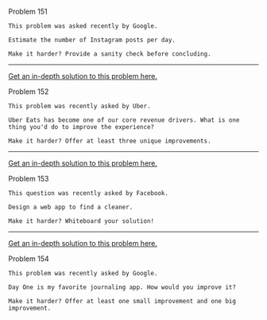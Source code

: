 Problem 151

```
This problem was asked recently by Google.

Estimate the number of Instagram posts per day.

Make it harder? Provide a sanity check before concluding.
```

------

[Get an in-depth solution to this problem here.](https://dailyproductprep.com/solution/151?email=kinshukram@gmail.com&token=fb0a3217d0ba2bfb7dc0078da12ebda88250a33c2e27061b6672afea44bcb04209fc451aec97ed9a4e0ab4ba10e72dc697a352e77d69b06c868aa2fbe7a771e57dd117318ca8712270)

Problem 152

```
This problem was recently asked by Uber.

Uber Eats has become one of our core revenue drivers. What is one thing you'd do to improve the experience?

Make it harder? Offer at least three unique improvements.
```

------

[Get an in-depth solution to this problem here.](https://dailyproductprep.com/solution/152?email=kinshukram@gmail.com&token=851d774146aca38b46e1af9eba458171f1484990f8a55d2ac406116ac00d9b7da5332fad46e7bcad4a82566d4e9e3984167a52837ebeb9307675513f8bc7701be72b3aa7aa2482f619)

Problem 153

```
This question was recently asked by Facebook.

Design a web app to find a cleaner.

Make it harder? Whiteboard your solution!
```

------

[Get an in-depth solution to this problem here.](https://dailyproductprep.com/solution/153?email=kinshukram@gmail.com&token=a499dc220869ece6df05bc8b871106e07ce1e44e5e65b3d0956239a38b68f3cc846dda2f4903fa6ac1a529876606aae95e4b402903988d17e7ae06709d9791dc4a5b1ab9ee9442c833)

Problem 154

```
This problem was recently asked by Google.

Day One is my favorite journaling app. How would you improve it?

Make it harder? Offer at least one small improvement and one big improvement.
```

